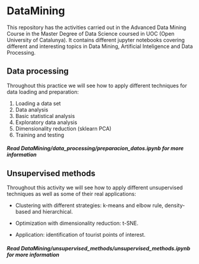 # DataMining

This repository has the activities carried out in the Advanced Data Mining Course in the Master Degree of Data Science coursed in UOC (Open University of Catalunya). It contains different jupyter notebooks covering different and interesting topics in Data Mining, Artificial Inteligence and Data Processing.  

## Data processing

Throughout this practice we will see how to apply different techniques for data loading and preparation:

1. Loading a data set
2. Data analysis
3. Basic statistical analysis
4. Exploratory data analysis
5. Dimensionality reduction (sklearn PCA)
6. Training and testing

##### Read DataMining/data_processing/preparacion_datos.ipynb for more information

## Unsupervised methods

Throughout this activity we will see how to apply different unsupervised techniques as well as some of their real applications:

- Clustering with different strategies: k-means and elbow rule, density-based and hierarchical.

- Optimization with dimensionality reduction: t-SNE.

- Application: identification of tourist points of interest.

##### Read DataMining/unsupervised_methods/unsupervised_methods.ipynb for more information



